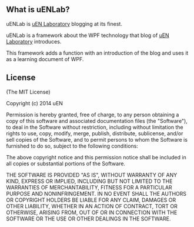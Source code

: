 ## What is uENLab?

uENLab is [uEN Laboratory](http://s-ueno.github.io/) blogging at its finest.

uENLab is a framework about the WPF technology that blog of [uEN Laboratory](http://s-ueno.github.io/) introduces.

This framework adds a function with an introduction of the blog and uses it as a learning document of WPF.



## License
(The MIT License)

Copyright (c) 2014 uEN

Permission is hereby granted, free of charge, to any person obtaining a copy
of this software and associated documentation files (the "Software"), to deal
in the Software without restriction, including without limitation the rights
to use, copy, modify, merge, publish, distribute, sublicense, and/or sell
copies of the Software, and to permit persons to whom the Software is
furnished to do so, subject to the following conditions:

The above copyright notice and this permission notice shall be included in all
copies or substantial portions of the Software.

THE SOFTWARE IS PROVIDED "AS IS", WITHOUT WARRANTY OF ANY KIND, EXPRESS OR
IMPLIED, INCLUDING BUT NOT LIMITED TO THE WARRANTIES OF MERCHANTABILITY,
FITNESS FOR A PARTICULAR PURPOSE AND NONINFRINGEMENT. IN NO EVENT SHALL THE
AUTHORS OR COPYRIGHT HOLDERS BE LIABLE FOR ANY CLAIM, DAMAGES OR OTHER
LIABILITY, WHETHER IN AN ACTION OF CONTRACT, TORT OR OTHERWISE, ARISING FROM,
OUT OF OR IN CONNECTION WITH THE SOFTWARE OR THE USE OR OTHER DEALINGS IN THE
SOFTWARE.
